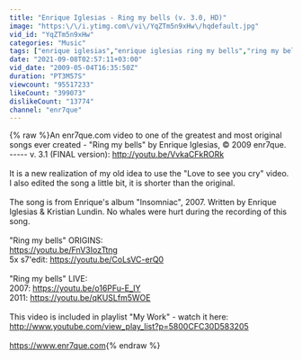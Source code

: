 ```yaml
---
title: "Enrique Iglesias - Ring my bells (v. 3.0, HD)"
image: "https:\/\/i.ytimg.com\/vi\/YqZTm5n9xHw\/hqdefault.jpg"
vid_id: "YqZTm5n9xHw"
categories: "Music"
tags: ["enrique iglesias","enrique iglesias ring my bells","ring my bells"]
date: "2021-09-08T02:57:11+03:00"
vid_date: "2009-05-04T16:35:50Z"
duration: "PT3M57S"
viewcount: "95517233"
likeCount: "399073"
dislikeCount: "13774"
channel: "enr7que"
---
```

{% raw %}An enr7que.com video to one of the greatest and most original songs ever created - &quot;Ring my bells&quot; by Enrique Iglesias, © 2009 enr7que. <br />----- v. 3.1 (FINAL version): <a rel="nofollow" target="blank" href="http://youtu.be/VvkaCFkRORk">http://youtu.be/VvkaCFkRORk</a><br /><br />It is a new realization of my old idea to use the &quot;Love to see you cry&quot; video. I also edited the song a little bit, it is shorter than the original.<br /><br />The song is from Enrique's album &quot;Insomniac&quot;, 2007. Written by Enrique Iglesias &amp; Kristian Lundin. No whales were hurt during the recording of this song.<br /><br />&quot;Ring my bells&quot; ORIGINS:<br /><a rel="nofollow" target="blank" href="https://youtu.be/FnV3IozTtng">https://youtu.be/FnV3IozTtng</a><br />5x s7'edit: <a rel="nofollow" target="blank" href="https://youtu.be/CoLsVC-erQ0">https://youtu.be/CoLsVC-erQ0</a><br /><br />&quot;Ring my bells&quot; LIVE:<br />2007: <a rel="nofollow" target="blank" href="https://youtu.be/o16PFu-E_IY">https://youtu.be/o16PFu-E_IY</a><br />2011: <a rel="nofollow" target="blank" href="https://youtu.be/qKUSLfm5WOE">https://youtu.be/qKUSLfm5WOE</a><br /><br />This video is included in playlist &quot;My Work&quot; - watch it here:<br /><a rel="nofollow" target="blank" href="http://www.youtube.com/view_play_list?p=5800CFC30D583205">http://www.youtube.com/view_play_list?p=5800CFC30D583205</a><br /><br /><a rel="nofollow" target="blank" href="https://www.enr7que.com">https://www.enr7que.com</a>{% endraw %}
